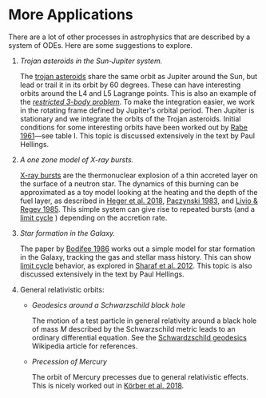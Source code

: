 More Applications
=================

There are a lot of other processes in astrophysics that are described
by a system of ODEs.  Here are some suggestions to explore.

1. _Trojan asteroids in the Sun-Jupiter system._

   The [trojan
   asteroids](https://en.wikipedia.org/wiki/Jupiter_trojan) share the
   same orbit as Jupiter around the Sun, but lead or trail it in its
   orbit by 60 degrees.  These can have interesting orbits around the
   L4 and L5 Lagrange points.  This is also an example of the
   [_restricted 3-body
   problem_](https://en.wikipedia.org/wiki/Three-body_problem#Restricted_three-body_problem).
   To make the integration easier, we work in the rotating frame
   defined by Jupiter's orbital period.  Then Jupiter is stationary
   and we integrate the orbits of the Trojan asteroids.  Initial
   conditions for some interesting orbits have been worked out by
   [Rabe
   1961](https://ui.adsabs.harvard.edu/abs/1961AJ.....66..500R/abstract)&mdash;see
   table I.  This topic is discussed extensively in the text by Paul
   Hellings.


2. _A one zone model of X-ray bursts._

   [X-ray bursts](https://en.wikipedia.org/wiki/X-ray_burster) are the
   thermonuclear explosion of a thin accreted layer on the surface of
   a neutron star.  The dynamics of this burning can be approximated
   as a toy model looking at the heating and the depth of the fuel
   layer, as described in [Heger et
   al. 2018](https://arxiv.org/pdf/astro-ph/0511292.pdf),
   [Paczynski
   1983](https://articles.adsabs.harvard.edu/pdf/1983ApJ...264..282P), and 
   [Livio & Regev 1985](https://ui.adsabs.harvard.edu/abs/1985A%26A...148..133L/abstract).
   This simple system can give rise to repeated bursts (and a [limit cycle](https://en.wikipedia.org/wiki/Limit_cycle)
   ) depending on the accretion rate.


3. _Star formation in the Galaxy._

   The paper by [Bodifee
   1986](https://articles.adsabs.harvard.edu/pdf/1986Ap%26SS.122...41B)
   works out a simple model for star formation in the Galaxy, tracking
   the gas and stellar mass history.
   This can show [limit cycle](https://en.wikipedia.org/wiki/Limit_cycle) behavior, as
   explored in [Sharaf et al. 2012](https://ui.adsabs.harvard.edu/abs/2012JAsGe...1...70S/abstract).
   This topic is also discussed extensively in the text by Paul Hellings.


4. General relativistic orbits:

   * _Geodesics around a Schwarzschild black hole_

     The motion of a test particle in general relativity around a black hole of mass $M$
     described by the Schwarzschild metric leads to an ordinary differential equation.
     See the [Schwardzschild geodesics](https://en.m.wikipedia.org/wiki/Schwarzschild_geodesics) Wikipedia
     article for references.

   * _Precession of Mercury_

     The orbit of Mercury precesses due to general relativistic effects.  This is
     nicely worked out in [Körber et al. 2018](https://arxiv.org/pdf/1803.01678.pdf).
     
